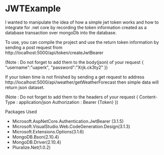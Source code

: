 # JWTExample
I wanted to manipulate the idea of ​​how a simple jwt token works and how to integrate for .net core by recording the token information created as a database transaction over mongoDb into the database.

To use, you can compile the project and use the return token information by sending a post request from http://localhost:5000/api/token/createJwtBearer

(Note : Do not forget to add them to the body(json) of your request 
{
    "username":"uaperk",
    "password":"Xrjk.ck3ty2"
})

If your token time is not finished by sending a get request to address http://localhost:5000/api/weather/getWeatherForecast then simple data will return json dataset.

(Note : Do not forget to add them to the headers of your request 
{
  Content-Type : application/json
  Authorization : Bearer {Token}
})



Packages Used
  - Microsoft.AspNetCore.Authentication.JwtBearer (3.1.5)
  - Microsoft.VisualStudio.Web.CodeGeneration.Design(3.1.3)
  - Microsoft.Extensions.Options(3.1.6)
  - MongoDB.Bson(2.10.4)
  - MongoDB.Driver(2.10.4)
  - Pluralize.Net(1.0.2)
